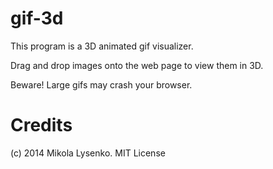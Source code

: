 gif-3d
======

This program is a 3D animated gif visualizer.

Drag and drop images onto the web page to view them in 3D.

Beware!  Large gifs may crash your browser.


Credits
=======
(c) 2014 Mikola Lysenko. MIT License